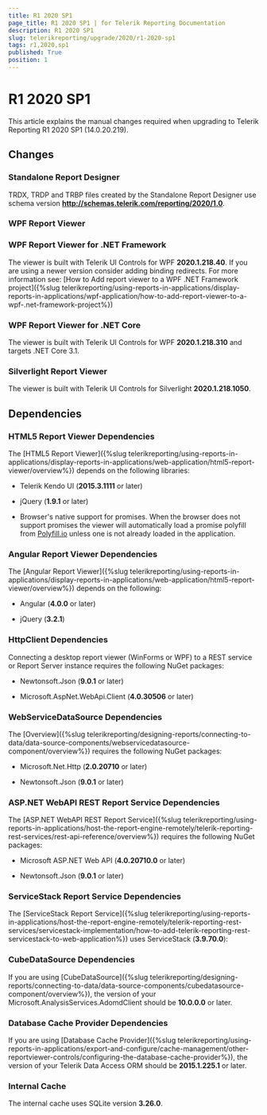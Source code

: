 ```yaml
---
title: R1 2020 SP1
page_title: R1 2020 SP1 | for Telerik Reporting Documentation
description: R1 2020 SP1
slug: telerikreporting/upgrade/2020/r1-2020-sp1
tags: r1,2020,sp1
published: True
position: 1
---
```


# R1 2020 SP1



This article explains the manual changes required when upgrading to Telerik Reporting R1 2020 SP1 (14.0.20.219).

## Changes

### Standalone Report Designer

TRDX, TRDP and TRBP files created by the Standalone Report Designer use schema version
              __http://schemas.telerik.com/reporting/2020/1.0__.
            

### WPF Report Viewer

### WPF Report Viewer for .NET Framework

The viewer is built with Telerik UI Controls for WPF __2020.1.218.40__.
                  If you are using a newer version consider adding binding redirects. For more information see:
                  [How to Add report viewer to a WPF .NET Framework project]({%slug telerikreporting/using-reports-in-applications/display-reports-in-applications/wpf-application/how-to-add-report-viewer-to-a-wpf-.net-framework-project%})

### WPF Report Viewer for .NET Core

The viewer is built with Telerik UI Controls for WPF __2020.1.218.310__ and targets .NET Core 3.1.
                

### Silverlight Report Viewer

The viewer is built with Telerik UI Controls for Silverlight __2020.1.218.1050__.
            

## Dependencies

### HTML5 Report Viewer Dependencies

The [HTML5 Report Viewer]({%slug telerikreporting/using-reports-in-applications/display-reports-in-applications/web-application/html5-report-viewer/overview%}) depends on the following libraries:
            

* Telerik Kendo UI (__2015.3.1111__ or later)
                

* jQuery (__1.9.1__ or later)
                

* Browser's native support for promises. When the browser does not support promises
                  the viewer will automatically load a promise polyfill from [Polyfill.io](https://polyfill.io) unless one is not already loaded in the application.
                

### Angular Report Viewer Dependencies

The [Angular Report Viewer]({%slug telerikreporting/using-reports-in-applications/display-reports-in-applications/web-application/html5-report-viewer/overview%}) depends on the following:
            

* Angular (__4.0.0__ or later)
                

* jQuery (__3.2.1__)
                

### HttpClient Dependencies

Connecting a desktop report viewer (WinForms or WPF) to a REST service or Report Server instance requires the following NuGet packages:
            

* Newtonsoft.Json (__9.0.1__ or later)
                

* Microsoft.AspNet.WebApi.Client (__4.0.30506__ or later)
                

### WebServiceDataSource Dependencies

The [Overview]({%slug telerikreporting/designing-reports/connecting-to-data/data-source-components/webservicedatasource-component/overview%}) requires the following NuGet packages:
            

* Microsoft.Net.Http (__2.0.20710__ or later)
                

* Newtonsoft.Json (__9.0.1__ or later)
                

### ASP.NET WebAPI REST Report Service Dependencies

The [ASP.NET WebAPI REST Report Service]({%slug telerikreporting/using-reports-in-applications/host-the-report-engine-remotely/telerik-reporting-rest-services/rest-api-reference/overview%}) requires the following NuGet packages:
            

* Microsoft ASP.NET Web API (__4.0.20710.0__ or later)
                

* Newtonsoft.Json (__9.0.1__ or later)
                

### ServiceStack Report Service Dependencies

The [ServiceStack Report Service]({%slug telerikreporting/using-reports-in-applications/host-the-report-engine-remotely/telerik-reporting-rest-services/servicestack-implementation/how-to-add-telerik-reporting-rest-servicestack-to-web-application%}) uses
              ServiceStack (__3.9.70.0__):
            

### CubeDataSource Dependencies

If you are using [CubeDataSource]({%slug telerikreporting/designing-reports/connecting-to-data/data-source-components/cubedatasource-component/overview%}), the version of your
              Microsoft.AnalysisServices.AdomdClient should be __10.0.0.0__ or later.
            

### Database Cache Provider Dependencies

If you are using [Database Cache Provider]({%slug telerikreporting/using-reports-in-applications/export-and-configure/cache-management/other-reportviewer-controls/configuring-the-database-cache-provider%}), the version of your
              Telerik Data Access ORM should be __2015.1.225.1__ or later.
            

### Internal Cache

The internal cache uses SQLite version __3.26.0__.
            
